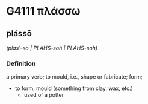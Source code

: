 # G4111 πλάσσω

## plássō

_(plas'-so | PLAHS-soh | PLAHS-soh)_

### Definition

a primary verb; to mould, i.e., shape or fabricate; form; 

- to form, mould (something from clay, wax, etc.)
  - used of a potter
